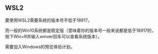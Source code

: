 ## WSL2





要使用WSL2需要系统的版本号不低于18917。

而一般的Win10系统都是稳定版（意味着你的版本号一般来说都是低于18917的，按下Win+R并输入winver回车可以查看系统版本）。

需要加入Windows的预览体验计划。